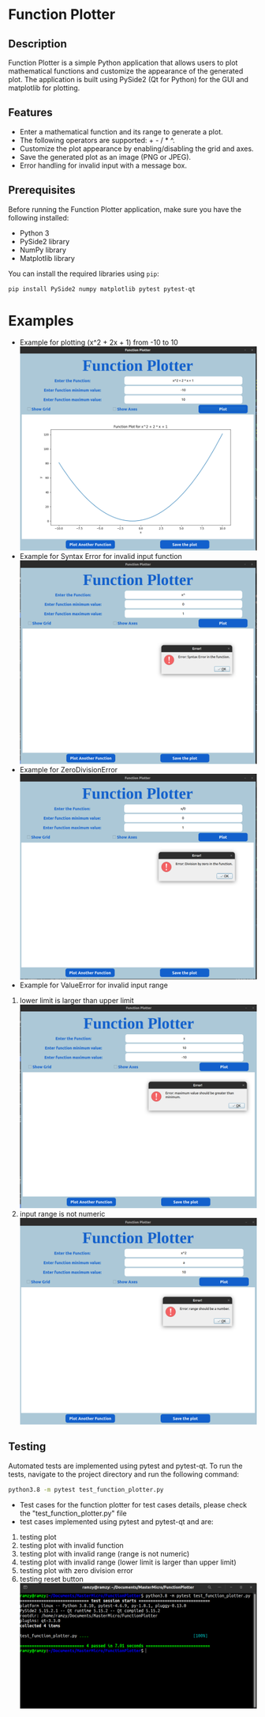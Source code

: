# Function Plotter

## Description
Function Plotter is a simple Python application that allows users to plot mathematical functions and customize the appearance of the generated plot. The application is built using PySide2 (Qt for Python) for the GUI and matplotlib for plotting.

## Features

- Enter a mathematical function and its range to generate a plot.
- The following operators are supported: + - / * ^. 
- Customize the plot appearance by enabling/disabling the grid and axes.
- Save the generated plot as an image (PNG or JPEG).
- Error handling for invalid input with a message box.

## Prerequisites

Before running the Function Plotter application, make sure you have the following installed:

- Python 3
- PySide2 library
- NumPy library
- Matplotlib library

You can install the required libraries using `pip`:

```bash
pip install PySide2 numpy matplotlib pytest pytest-qt
``` 

# Examples
- Example for plotting (x^2 + 2x + 1) from -10 to 10
![image info](./Examples/plot1.png)
- Example for Syntax Error for invalid input function
![image info](./Examples/syntax_error.png)
- Example for ZeroDivisionError
![image info](./Examples/zero_error.png)
- Example for ValueError for invalid input range 
1. lower limit is larger than upper limit
![image info](./Examples/limit_error.png)
2. input range is not numeric
![image info](./Examples/limit_string.png)

## Testing
Automated tests are implemented using pytest and pytest-qt. To run the tests, navigate to the project directory and run the following command:

```bash
python3.8 -m pytest test_function_plotter.py
```

- Test cases for the function plotter
for test cases details, please check the "test_function_plotter.py" file
- test cases implemented using pytest and pytest-qt and are:
1. testing plot
2. testing plot with invalid function
3. testing plot with invalid range (range is not numeric)
4. testing plot with invalid range (lower limit is larger than upper limit)
5. testing plot with zero division error
6. testing reset button
![image info](./Examples/pytest.png)





